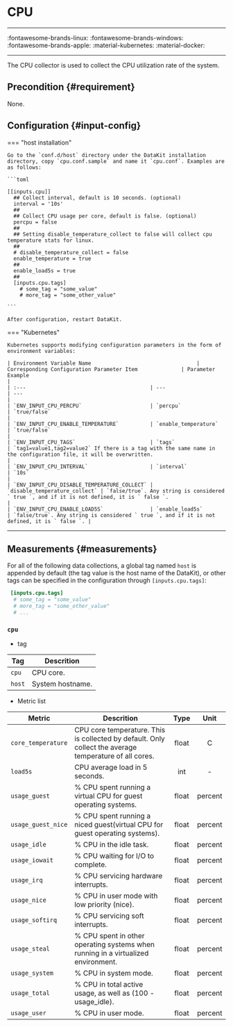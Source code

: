 
# CPU
---

:fontawesome-brands-linux: :fontawesome-brands-windows: :fontawesome-brands-apple: :material-kubernetes: :material-docker:

---

The CPU collector is used to collect the CPU utilization rate of the system.

## Precondition {#requirement}

None.

## Configuration  {#input-config}

=== "host installation"

    Go to the `conf.d/host` directory under the DataKit installation directory, copy `cpu.conf.sample` and name it `cpu.conf`. Examples are as follows:
    
    ```toml
        
    [[inputs.cpu]]
      ## Collect interval, default is 10 seconds. (optional)
      interval = '10s'
      ##
      ## Collect CPU usage per core, default is false. (optional)
      percpu = false
      ##
      ## Setting disable_temperature_collect to false will collect cpu temperature stats for linux.
      ##
      # disable_temperature_collect = false
      enable_temperature = true
      ##
      enable_load5s = true
      ##
      [inputs.cpu.tags]
        # some_tag = "some_value"
        # more_tag = "some_other_value"
    
    ```
    
    After configuration, restart DataKit.

=== "Kubernetes"

    Kubernetes supports modifying configuration parameters in the form of environment variables:
    
    | Environment Variable Name                                  | Corresponding Configuration Parameter Item              | Parameter Example                                                                              |
    | :---                                        | ---                           | ---                                                                                   |
    | `ENV_INPUT_CPU_PERCPU`                      | `percpu`                      | `true/false`                                                                          |
    | `ENV_INPUT_CPU_ENABLE_TEMPERATURE`          | `enable_temperature`          | `true/false`                                                                          |
    | `ENV_INPUT_CPU_TAGS`                        | `tags`                        | `tag1=value1,tag2=value2` If there is a tag with the same name in the configuration file, it will be overwritten.                          |
    | `ENV_INPUT_CPU_INTERVAL`                    | `interval`                    | `10s`                                                                                 |
    | `ENV_INPUT_CPU_DISABLE_TEMPERATURE_COLLECT` | `disable_temperature_collect` | `false/true`. Any string is considered ` true `, and if it is not defined, it is ` false `.                     |
    | `ENV_INPUT_CPU_ENABLE_LOAD5S`               | `enable_load5s`               | `false/true`. Any string is considered ` true `, and if it is not defined, it is ` false `. |

---

## Measurements {#measurements}

For all of the following data collections, a global tag named `host` is appended by default (the tag value is the host name of the DataKit), or other tags can be specified in the configuration through `[inputs.cpu.tags]`:

``` toml
 [inputs.cpu.tags]
  # some_tag = "some_value"
  # more_tag = "some_other_value"
  # ...
```



### `cpu`



- tag


| Tag | Descrition |
|  ----  | --------|
|`cpu`|CPU core.|
|`host`|System hostname.|

- Metric list


| Metric | Descrition | Type | Unit |
| ---- |---- | :---:    | :----: |
|`core_temperature`|CPU core temperature. This is collected by default. Only collect the average temperature of all cores.|float|C|
|`load5s`|CPU average load in 5 seconds.|int|-|
|`usage_guest`|% CPU spent running a virtual CPU for guest operating systems.|float|percent|
|`usage_guest_nice`|% CPU spent running a niced guest(virtual CPU for guest operating systems).|float|percent|
|`usage_idle`|% CPU in the idle task.|float|percent|
|`usage_iowait`|% CPU waiting for I/O to complete.|float|percent|
|`usage_irq`|% CPU servicing hardware interrupts.|float|percent|
|`usage_nice`|% CPU in user mode with low priority (nice).|float|percent|
|`usage_softirq`|% CPU servicing soft interrupts.|float|percent|
|`usage_steal`|% CPU spent in other operating systems when running in a virtualized environment.|float|percent|
|`usage_system`|% CPU in system mode.|float|percent|
|`usage_total`|% CPU in total active usage, as well as (100 - usage_idle).|float|percent|
|`usage_user`|% CPU in user mode.|float|percent|


